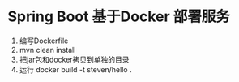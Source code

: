 # Spring Boot 基于Docker 部署服务
1. 编写Dockerfile
2. mvn clean install
3. 把jar包和docker拷贝到单独的目录
4. 运行 docker build -t steven/hello .